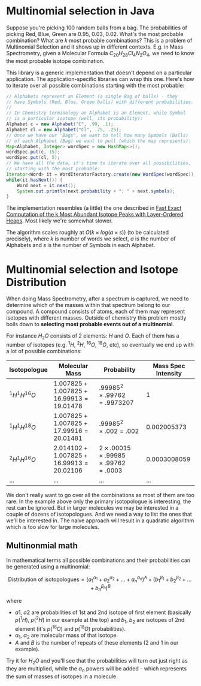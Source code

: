 # Multinomial selection in Java

Suppose you're picking 100 random balls from a bag. The probabilities of picking Red, Blue, Green are 0.95, 0.03, 0.02. What's the most probable combination? What are _k_ most probable combinations? This is a problem of Multinomial Selection and it shows up in different contexts. E.g. in Mass Spectrometry, given a Molecular Formula $C_{20}H_{28}Cl_4N_2O_4$, we need to know the most probable isotope combination.

This library is a generic implementation that doesn't depend on a particular application. The application-specific libraries can wrap this one. Here's how to iterate over all possible combinations starting with the most probable:

```java
// Alphabets represent an Element (a single Bag of balls) - they
// have Symbols (Red, Blue, Green balls) with different probabilities.
//
// In Chemistry terminology an Alphabet is an Element, while Symbol
// is a particular isotope (well, its probability): 
Alphabet c = new Alphabet("C", .99, .1);
Alphabet cl = new Alphabet("Cl", .75, .25);
// Once we have our "Bags", we want to tell how many Symbols (Balls)
// of each Alphabet (Bag) we want to pull (which the map represents):  
Map<Alphabet, Integer> wordSpec = new HashMap<>();
wordSpec.put(c, 15);
wordSpec.put(cl, 5);
// We have all the data, it's time to iterate over all possibilities,
// starting with the most probable:
Iterator<Word> it = WordIteratorFactory.create(new WordSpec(wordSpec));
while(it.hasNext()) {
    Word next = it.next();
    System.out.println(next.probability + ": " + next.symbols);
}
```

The implementation resembles (a little) the one described in [Fast Exact Computation of the k Most Abundant Isotope Peaks with Layer-Ordered Heaps](https://pubs.acs.org/doi/10.1021/acs.analchem.0c01670#). Most likely we're somewhat slower.

The algorithm scales roughly at $O(k \times log(a \times s))$ (to be calculated precisely), where $k$ is number of words we select, $a$ is the number of Alphabets and $s$ is the number of Symbols in each Alphabet.

# Multinomial selection and Isotope Distribution

When doing Mass Spectrometry, after a spectrum is captured, we need to determine which of the masses within that spectrum belong to our compound. A compound consists of atoms, each of them may represent isotopes with different masses. Outside of chemistry this problem mostly boils down to **selecting most probable events out of a multinomial**. 

For instance $H_2O$ consists of 2 elements: $H$ and $O$. Each of them has a number of isotopes (e.g. $^1H$, $^2H$, $^{16}O$, $^{18}O$, etc), so eventually we end up with a lot of possible combinations:

| Isotopologue   | Molecular Mass                            | Probability                                        | Mass Spec Intensity |
|----------------|-------------------------------------------|----------------------------------------------------|---------------------|
| $^1H^1H^{16}O$ | $1.007825 + 1.007825 + 16.99913=19.01478$ | $.99985^2 \times .99762=.9973207$                  | 1                   |
| $^1H^1H^{18}O$ | $1.007825 + 1.007825 + 17.99916=20.01481$ | $.99985^2 \times .002=.002$                        | 0.002005373         |
| $^2H^1H^{16}O$ | $2.014102 + 1.007825 + 16.99913=20.02106$ | $2\times .00015 \times .99985 \times .99762=.0003$ | 0.0003008059        |
| ...            | ...                                       | ...                                                | ...                 |

We don't really want to go over all the combinations as most of them are too rare. In the example above only the primary isotopologue is interesting, the rest can be ignored. But in larger molecules we may be interested in a couple of dozens of isotopologues. And we need a way to list the ones that we'll be interested in. The naive approach will result in a quadratic algorithm which is too slow for large molecules.

## Multinonmial math

In mathematical terms all possible combinations and their probabilities can be generated using a multinomial:

$$
\text{Distribution of isotopologues}=(a_{1}^{\alpha_1}+a_{2}^{\alpha_2}+...+a_{n}^{\alpha_n})^A + (b_{1}^{\beta_1}+b_{2}^{\beta_2}+...+b_{n}^{\beta_n})^B
$$

where
* $a1$, $a2$ are probabilities of 1st and 2nd isotope of first element (basically $p(^1H)$, $p(^2H)$ in our example at the top) and $b_1$, $b_2$ are isotopes of 2nd element (it's $p(^{16}O)$ and $p(^{18}O)$ probabilities).
* $\alpha_1$, $\alpha_2$ are molecular mass of that isotope
* $A$ and $B$ is the number of repeats of these elements (2 and 1 in our example).

Try it for $H_2O$ and you'll see that the probabilities will turn out just right as they are multiplied, while the $\alpha_n$ powers will be added - which represents the sum of masses of isotopes in a molecule.